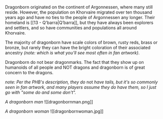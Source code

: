 Dragonborn originated on the continent of Argonnessen, where many still reside. However, the population on Khorvaire migrated over ten thousand years ago and have no ties to the people of Argonnessen any longer. Their homeland is [[13 - Q'barra|Q’barra]], but they have always been explorers and settlers, and so have communities and populations all around Khorvaire.

The majority of dragonborn have scale colors of brown, rusty reds, brass or bronze, but rarely they can have the bright coloration of their associated ancestry *(note: which is what you’ll see most often in fan artwork)*.

Dragonborn do not bear dragonmarks. The fact that they show up on humanoids of all people and NOT dragons and dragonborn is of great concern to the dragons.

*note: Per the PHB's description, they do* not *have tails, but it's so commonly seen in fan artwork, and many players assume they do have them, so I just go with "some do and some don't".*

*A dragonborn man*
![[dragonbornman.png]]

*A dragonborn woman*
![[dragonbornwoman.jpg]]